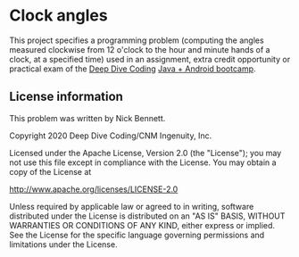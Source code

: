 # Clock angles

This project specifies a programming problem (computing the angles measured clockwise from 12 o'clock to the hour and minute hands of a clock, at a specified time) used in an assignment, extra credit opportunity or practical exam of the [Deep Dive Coding](https://deepdivecoding.com/) [Java + Android bootcamp](https://deepdivecoding.com/java-android/).

## License information

This problem was written by Nick Bennett.

Copyright 2020 Deep Dive Coding/CNM Ingenuity, Inc.

Licensed under the Apache License, Version 2.0 (the "License");
you may not use this file except in compliance with the License.
You may obtain a copy of the License at

<http://www.apache.org/licenses/LICENSE-2.0>

Unless required by applicable law or agreed to in writing, software
distributed under the License is distributed on an "AS IS" BASIS,
WITHOUT WARRANTIES OR CONDITIONS OF ANY KIND, either express or implied.
See the License for the specific language governing permissions and
limitations under the License. 